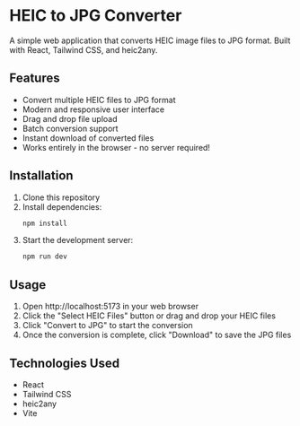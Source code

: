 # HEIC to JPG Converter

A simple web application that converts HEIC image files to JPG format. Built with React, Tailwind CSS, and heic2any.

## Features

- Convert multiple HEIC files to JPG format
- Modern and responsive user interface
- Drag and drop file upload
- Batch conversion support
- Instant download of converted files
- Works entirely in the browser - no server required!

## Installation

1. Clone this repository
2. Install dependencies:
   ```bash
   npm install
   ```
3. Start the development server:
   ```bash
   npm run dev
   ```

## Usage

1. Open http://localhost:5173 in your web browser
2. Click the "Select HEIC Files" button or drag and drop your HEIC files
3. Click "Convert to JPG" to start the conversion
4. Once the conversion is complete, click "Download" to save the JPG files

## Technologies Used

- React
- Tailwind CSS
- heic2any
- Vite
